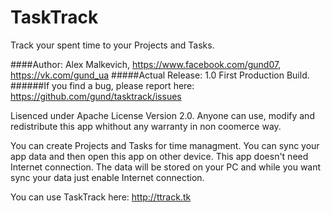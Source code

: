 TaskTrack
=========

Track your spent time to your Projects and Tasks.

####Author: Alex Malkevich, https://www.facebook.com/gund07, https://vk.com/gund_ua
#####Actual Release: 1.0 First Production Build.
######If you find a bug, please report here: https://github.com/gund/tasktrack/issues

Lisenced under Apache License Version 2.0. Anyone can use, modify and redistribute this app whithout any warranty in non coomerce way.

You can create Projects and Tasks for time managment.
You can sync your app data and then open this app on
other device. This app doesn't need Internet connection.
The data will be stored on your PC and while you want
sync your data just enable Internet connection.

You can use TaskTrack here: http://ttrack.tk
